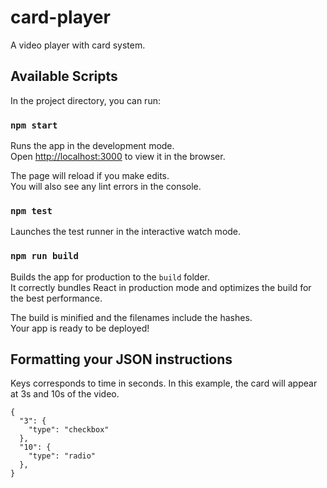 # card-player

A video player with card system.

## Available Scripts

In the project directory, you can run:

### `npm start`

Runs the app in the development mode.<br>
Open [http://localhost:3000](http://localhost:3000) to view it in the browser.

The page will reload if you make edits.<br>
You will also see any lint errors in the console.

### `npm test`

Launches the test runner in the interactive watch mode.<br>

### `npm run build`

Builds the app for production to the `build` folder.<br>
It correctly bundles React in production mode and optimizes the build for the best performance.

The build is minified and the filenames include the hashes.<br>
Your app is ready to be deployed!

## Formatting your JSON instructions

Keys corresponds to time in seconds.
In this example, the card will appear at 3s and 10s of the video.

```
{
  "3": {
    "type": "checkbox"
  },
  "10": {
    "type": "radio"
  },
}
```
